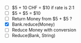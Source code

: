 - [ ] $5 + 10 CHF = $10 if rate is 2:1
- [ ] $5 + $5 = $10
- [ ] Return Money from $5 + $5 ?
- [x] Bank.reduce(Money)
- [ ] Reduce Money with conversion
- [ ] Reduce(Bank, String)
